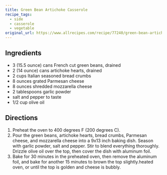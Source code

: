 ```yaml
---
title: Green Bean Artichoke Casserole
recipe_tags:
  - side
  - casserole
  - vegetable
original_url: https://www.allrecipes.com/recipe/77240/green-bean-artichoke-casserole/
---
```


## Ingredients

* 3 (15.5 ounce) cans French cut green beans, drained
* 2 (14 ounce) cans artichoke hearts, drained
* 2 cups Italian seasoned bread crumbs
* 8 ounces grated Parmesan cheese
* 8 ounces shredded mozzarella cheese
* 2 tablespoons garlic powder
* salt and pepper to taste
* 1/2 cup olive oil

## Directions

1. Preheat the oven to 400 degrees F (200 degrees C).
1. Pour the green beans, artichoke hearts, bread crumbs, Parmesan cheese, and mozzarella cheese into a 9x13 inch baking dish. Season with garlic powder, salt and pepper. Stir to blend everything thoroughly. Drizzle olive oil over the top, then cover the dish with aluminum foil.
1. Bake for 30 minutes in the preheated oven, then remove the aluminum foil, and bake for another 15 minutes to brown the top slightly.heated oven, or until the top is golden and cheese is bubbly.